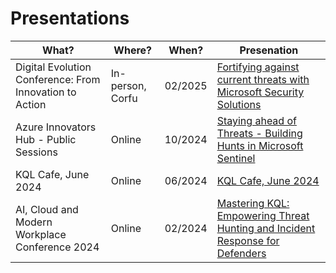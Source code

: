 # Presentations

| What? | Where? | When? | Presenation |
| --- | --- | --- | --- |
| Digital Evolution Conference: From Innovation to Action | In-person, Corfu | 02/2025 | [Fortifying against current threats with Microsoft Security Solutions](https://github.com/cyb3rmik3/presentations/tree/main/202502-digitalevolutionconference) |
| Azure Innovators Hub - Public Sessions | Online | 10/2024 | [Staying ahead of Threats - Building Hunts in Microsoft Sentinel](https://github.com/cyb3rmik3/presentations/tree/main/202410-azureinnovatorshub) |
| KQL Cafe, June 2024 | Online | 06/2024 | [KQL Cafe, June 2024](https://github.com/cyb3rmik3/presentations/tree/main/202406-kqlcafe) |
| AI, Cloud and Modern Workplace Conference 2024 | Online | 02/2024 | [Mastering KQL: Empowering Threat Hunting and Incident Response​ for Defenders](https://github.com/cyb3rmik3/presentations/tree/main/202402-aicmwc) |


